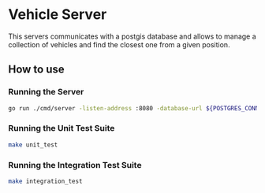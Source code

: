 # Vehicle Server

This servers communicates with a postgis database and allows to manage a collection of vehicles and find the closest one from a given position.

## How to use

### Running the Server

```bash
go run ./cmd/server -listen-address :8080 -database-url ${POSTGRES_CONN_STRING}
```

### Running the Unit Test Suite

```bash
make unit_test
```

### Running the Integration Test Suite

```bash
make integration_test
```
